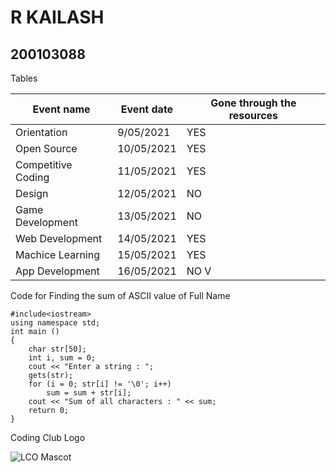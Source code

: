 # R KAILASH 
## 200103088

Tables

| Event name | Event date | Gone through the resources |
| ---------- | ---------- | -------------------------- |
| Orientation | 9/05/2021 | YES                        |
| Open Source | 10/05/2021 | YES                       |
| Competitive Coding | 11/05/2021 | YES                |
| Design | 12/05/2021 | NO                             |
| Game Development | 13/05/2021 | NO                   |
| Web Development | 14/05/2021 | YES                   |
| Machice Learning | 15/05/2021 | YES                  |
| App Development | 16/05/2021 | NO                    V|

Code for Finding the sum of ASCII value of Full Name

```
#include<iostream>
using namespace std;
int main ()
{
    char str[50];
    int i, sum = 0; 
    cout << "Enter a string : ";
    gets(str);
    for (i = 0; str[i] != '\0'; i++)
        sum = sum + str[i];
    cout << "Sum of all characters : " << sum;
    return 0;
}

```

Coding Club Logo

![LCO Mascot](https://github.com/codingiitg/open_source_submission/blob/main/coding-club%20logo.png)


